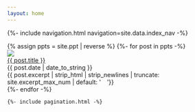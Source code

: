 ```yaml
---
layout: home
---
```


{%- include navigation.html navigation=site.data.index_nav -%}

<div class="flex flex-col space-y-8">
    {% assign ppts = site.ppt | reverse %}
    {%- for post in ppts -%}
    <div class="relative flex items-stretch border-b border-white/20">
        <img class="absolute left-0 w-20 lg:w-32 h-full border-l border-t border-white/20 object-cover"
            src="{{ post.thumbnail | default: '/style/images/bg.png'  | relative_url }}">
        <div class="ml-24 lg:ml-36">
            <a class="hover:underline" href="{{ post.url | relative_url }}">
                <div class="text-2xl font-semibold">{{ post.title }}</div>
            </a>
            <div class="mb-4 text-base text-[#868E96]">{{ post.date | date_to_string }}</div>
            <div class="mb-4 text-lg text-[#DEE2E6]">{{ post.excerpt | strip_html | strip_newlines | truncate:
                site.excerpt_max_num | default: '&emsp;'}}</div>
        </div>
    </div>
    {%- endfor -%}

    {%- include pagination.html -%}
</div>
